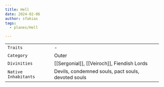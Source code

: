 ```yaml
---
title: Hell
date: 2024-02-06
author: sfakias
tags:
  - planes/Hell

---
```

| | |
| --- | --- |
| `Traits` | - |
| `Category` | Outer |
| `Divinities` | [[Sergonial]], [[Veiroch]], Fiendish Lords |
| `Native Inhabitants` | Devils, condemned souls, pact souls, devoted souls |